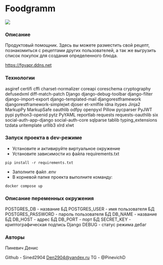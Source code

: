 # Foodgramm


![](https://github.com/sined2904/foodgram-project-react/actions/workflows/main.yml/badge.svg)

### Описание
Продуктовый помощник. Здесь вы можете разместить свой рецепт, познакомиться с рецептами других пользователей, а так же выгрузить список покупок для создания определенного блюда.


https://fgyapr.ddns.net


### Технологии
asgiref
certifi
cffi
charset-normalizer
coreapi
coreschema
cryptography
defusedxml
diff-match-patch
Django
django-debug-toolbar
django-filter
django-import-export
django-templated-mail
djangorestframework
djangorestframework-simplejwt
djoser
et-xmlfile
idna
itypes
Jinja2
MarkupPy
MarkupSafe
oauthlib
odfpy
openpyxl
Pillow
pycparser
PyJWT
pypi
python3-openid
pytz
PyYAML
reportlab
requests
requests-oauthlib
six
social-auth-app-django
social-auth-core
sqlparse
tablib
typing_extensions
tzdata
uritemplate
urllib3
xlrd
xlwt

### Запуск проекта в dev-режиме
- Установите и активируйте виртуальное окружение
- Установите зависимости из файла requirements.txt
```
pip install -r requirements.txt
``` 
- Заполните файл .env
- В корневой папке проекта выполните команду:
```
docker compose up 
```

### Описание переменных окружения
POSTGRES_DB - название БД
POSTGRES_USER - имя пользователя БД
POSTGRES_PASSWORD - пароль пользователя БД
DB_NAME - название БД
DB_HOST - адрес БД
DB_PORT - порт БД
SECRET_KEY - криптографическая подпись Django
DEBUG - статус режима дебаг

### Авторы
Пиневич Денис

Github - Sined2904
Den2904@yandex.ru
TG - @PinevichD